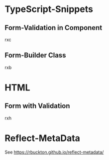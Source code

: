 # TypeScript-Snippets
## Form-Validation in Component
rxc

## Form-Builder Class
rxb

# HTML
## Form with Validation
rxh

# Reflect-MetaData
See https://rbuckton.github.io/reflect-metadata/
 